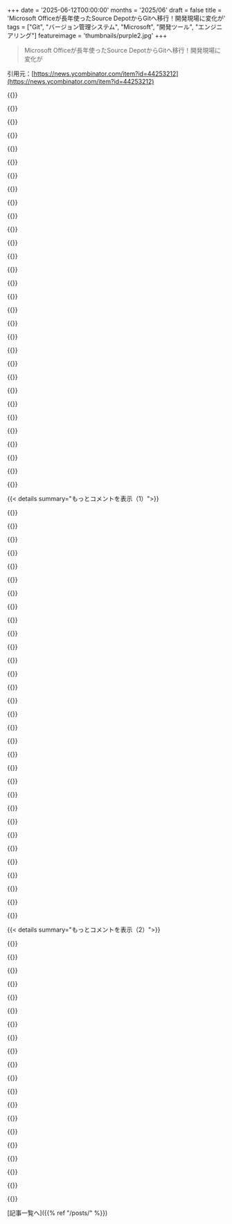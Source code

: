 +++
date = '2025-06-12T00:00:00'
months = '2025/06'
draft = false
title = 'Microsoft Officeが長年使ったSource DepotからGitへ移行！開発現場に変化が'
tags = ["Git", "バージョン管理システム", "Microsoft", "開発ツール", "エンジニアリング"]
featureimage = 'thumbnails/purple2.jpg'
+++

> Microsoft Officeが長年使ったSource DepotからGitへ移行！開発現場に変化が

引用元：[https://news.ycombinator.com/item?id=44253212](https://news.ycombinator.com/item?id=44253212)




{{<matomeQuote body="この記事はOfficeのGit移行っていう古い話の新しい語り直しだね。GitはVFSがないとOfficeみたいなリポジトリをgetするのに何時間もかかったって悪く言ってるけど、そんな操作はVFS（VFS for Git）で新しいファイルシステム作らないと実質不可能だったって事実をすっ飛ばしてるよ。Perforceは必要な部分だけチェックアウトできたから、SDのユーザーもOfficeスイート全部じゃなくて必要なアプリだけ取ってたと思う。VFSは「必要な時だけオブジェクトをダウンロードする」って感じで、その差を埋めてるね。PerforceやSDは当時の集中型VCSとしては素晴らしかったけど、時代は変わったってことかな。" userName="2d8a875f-39a2-4" createdAt="2025/06/12 09:00:52" color="#785bff">}}




{{<matomeQuote body="ウチの会社もまだ Perforce 使ってるけど、この時点でもう誰も好きじゃないって感じだね。世の中 Git なのにウチは違うって言うと、新卒の子たちの目が死ぬのがわかるよ。" userName="noitpmeder" createdAt="2025/06/12 12:49:18" color="">}}




{{<matomeQuote body="新卒がバージョン管理ソフトの選択でイライラするなんて信じられないなぁ。たくさんのハードルを超えて新しい会社に入ったんだから、そこのやり方やツールに対してオープンマインドでいるのは当然でしょ。" userName="kccqzy" createdAt="2025/06/12 12:56:22" color="">}}




{{<matomeQuote body="Discordはコミュニティとかネットワーク効果を考えればわかるけど、Bitbucket？コストを節約したいCTO以外でBitbucketを好む理由が全く分からないんだけど。" userName="evilduck" createdAt="2025/06/12 13:56:12" color="">}}




{{<matomeQuote body="ウチの職場はBitBucketを使ってるよ。特定の輸出規制があって、知財を含むサービスはできるだけオンプレミスにしたいから、BitBucket Serverなんだ。他にも選択肢はあるけど、クラウドのソリューションは全部無理だったんだ。" userName="connicpu" createdAt="2025/06/12 14:44:55" color="#45d325">}}




{{<matomeQuote body="やり方やツールに対してはオープンマインドなつもりなんだけど、今の時代Git以外のツールを使ってる会社は、よっぽどちゃんとした理由がない限り、VCSシステムを比較検討してGit以外を選んだんじゃなくて、レガシーなプロセスを最新化するパワーや政治的な意思がないってことの表れに感じちゃうんだよね。" userName="Marsymars" createdAt="2025/06/12 14:43:14" color="">}}




{{<matomeQuote body="うん、確かに新卒の開発者にとっては問題だね。記事でも「業界で使えるスキルが増えて多くの人がスッキリした。オンボーディング時間も半分になった」って言ってるしね。" userName="2d8a875f-39a2-4" createdAt="2025/06/12 14:19:40" color="">}}




{{<matomeQuote body="一部の会社はPerforce用にVFSみたいな独自技術を開発してるんだ。Office全体をチェックアウトしても、特定のアクセスを試みる時にだけファイルを引っ張ってくる方式。これはテキストファイルと一緒に巨大なバイナリ資産を置くゲーム開発ですごく重要なんだ。Windowsに内蔵されてるリモートドライブのプログラムが使ってる技術と同じだよ。個人的には履歴を全部ローカルに持たなくていいサーバーベースのVCSもちょっと欲しいけど、でもGitのstashとかstage hunksとかinteractive rebaseとかの機能が、自分の作業スタイルに合ってて手放せないんだよね。" userName="daemin" createdAt="2025/06/12 11:23:23" color="#ff5733">}}




{{<matomeQuote body="オンボーディングにそんなに時間がかかったのが意外だね。<br>Source Depotが特別変だったのか、Microsoftの使い方がすごく複雑にしてたのかも。<br>Perforceは使うのが難しいと感じたことないし、プログラマーは全然困ってないみたい。<br>アーティストやデザイナーも結構すぐに慣れてたよ。（Gitの面倒なやり方（git style of shit）に我慢する習慣がない点で、プログラマーとは大違いだけどね。）" userName="tom_" createdAt="2025/06/12 17:25:25" color="">}}




{{<matomeQuote body="SVNって、プロジェクトの好きな深さのフォルダやファイルだけチェックアウトしてコミットできたっけ？<br>チェックアウトやコミットはともかく、特定のサブツリーのログ履歴が見れたのはSVNのツールで懐かしいな。" userName="sixothree" createdAt="2025/06/12 14:18:20" color="">}}




{{<matomeQuote body="初めての職場で6ヶ月経ってからSVNからGitに移行した時、嬉しくて泣きそうになったよ。<br>最初の数週間は気にしないだろうけど、1ヶ月もすればその辛さがわかるはず。" userName="DanielHB" createdAt="2025/06/12 13:14:40" color="">}}




{{<matomeQuote body="「git style of shit」ってフレーズが分からないな。<br>もっと詳しく説明してくれる？" userName="throwaway2037" createdAt="2025/06/13 08:24:59" color="">}}




{{<matomeQuote body="GitがGitツリーの特定の場所だけチェックアウトする方法を提供してないのは、ちょっと驚きだな。<br>オブジェクトファイルを理解する中間サービスを使えば結構簡単にできそうな気がするんだけど。" userName="swsieber" createdAt="2025/06/12 15:57:51" color="">}}




{{<matomeQuote body="Perforceは使ったことないから何も言えないけど、職場でGitの代わりにGoogleのPiperが欲しいな。<br>左の睾丸と引き換えにしてもいいくらい！" userName="Degorath" createdAt="2025/06/12 21:04:16" color="">}}




{{<matomeQuote body="Microsoftみたいな有名な場所に来て、ひどく時代遅れのソフトを使う羽目になるのは問題だね。<br>Excelにいた時は、Script＃からTypeScriptへの移行、SourceDepotからGitへの移行、短い開発サイクル、良いツールなど、かなり改善したことに拍手を送りたい。<br>開発時間の大部分は開発者向けのツールや満足度に使われたよ。<br>でも、古い場所にまた行ってSourceDepotや「変更を行う」ツールである`osubmit`を使うのは本当に最悪だったね。<br>ハッピーパスでもパッチをレビューのために提出するのに16回もポップアップが出たりさ。<br>（変なWindows GUIレビューツールでもやってたし）<br>Gitはかなりの改善だったよ！:D" userName="inglor" createdAt="2025/06/12 18:29:11" color="#ff33a1">}}




{{<matomeQuote body="「新入社員がバージョン管理ソフトの選択に腹を立てるなんて信じられない」って？<br>腹を立てるよ、もしバージョン管理ソフトが基準に達してないならね。<br>Mercurial/hgを使ったことがなくても全然気にしなかったし、むしろ今ではGitより好きだよ、実際すごく良いから。<br>Gitもほとんどの人が慣れてる decentな選択肢だし、これで腹を立てることもないでしょ。<br>その一方で、Source Depotはひどかったね。<br>ずっと戦ってる感じだったよ。<br>慣れてきたら、余計嫌いになったんだ。" userName="filoleg" createdAt="2025/06/12 19:49:54" color="">}}




{{<matomeQuote body="新しい人が入ってきたとき、そのツールがhgとかSource Depotに似てるか分かんないんだよ。<br>だから判断は保留すべきだね。" userName="kccqzy" createdAt="2025/06/13 15:01:01" color="">}}




{{<matomeQuote body="`git log my/subfolder/`でサブフォルダのログ履歴って見れるんじゃない？<br>TortoiseGitみたいなツールなら右クリックで見れるよ。" userName="gilbertbw" createdAt="2025/06/12 14:28:48" color="">}}




{{<matomeQuote body="それ、前からあるじゃん。<br>Partial clonesとかLFSだよ。<br>https://git-scm.com/docs/partial-clone" userName="jjmarr" createdAt="2025/06/12 16:48:34" color="#45d325">}}




{{<matomeQuote body="SVNからgitになった時、嬉し泣きしたって話、マジ懐かしい！<br>RCS/CVSからSVN、そしてGitへって経験、すごく分かるよ。<br>Gitのコマンドは変だけど、昔よりずっとマシになった。<br>Gitに貢献した人たち、本当にありがとう！" userName="throwaway2037" createdAt="2025/06/13 08:40:13" color="#785bff">}}




{{<matomeQuote body="Bazelはバージョン管理ツールじゃないからね。" userName="kccqzy" createdAt="2025/06/12 18:20:12" color="">}}




{{<matomeQuote body="なんでGitLabとかGitHubのオンプレサーバー使わないの？" userName="prepend" createdAt="2025/06/13 10:25:32" color="">}}




{{<matomeQuote body="新しい人だと、Gitじゃないツールを使う理由があるか分かんないんだよね。<br>レガシーでもいいツールもあるかもだし。<br>モダン化のためにモダン化するのはJSの世界みたいでちょっと変だよ。" userName="kccqzy" createdAt="2025/06/12 18:15:17" color="">}}




{{<matomeQuote body="Gitって典型的なUnixツールだけど、使いにくいよね。<br>コマンド分かりにくいし、内部を知らないとダメ。<br>エラーも多い。<br>GUIもあるけど、使うと文句言われるし、絵とかマージできないファイルは苦手。<br>プログラマー以外にはもっと大変だよ。" userName="tom_" createdAt="2025/06/13 11:11:10" color="#45d325">}}




{{<matomeQuote body="でも、それらってすごくお金かかるんだよ！" userName="Tostino" createdAt="2025/06/12 14:11:26" color="">}}




{{<matomeQuote body="職人っていい道具をありがたがるよね。" userName="jayd16" createdAt="2025/06/12 15:43:48" color="">}}




{{<matomeQuote body="2016年のMicrosoftインターン中、Source Depotが何かも分からず automated code reviewer にSource Depot対応を追加するのに一週間近くかけたよ（https://austinhenley.com/blog/featurestheywanted.html）。<br>当時でもまだかなり多くの開発者が使ってたんだ。<br>もう全部gitに移行したのかな。" userName="azhenley" createdAt="2025/06/12 01:57:37" color="#45d325">}}




{{<matomeQuote body="いやいや、まだいっぱいsdで動いてるって！！<br>あのsdコマンドとか設定とか、マジでゾッとするね！！" userName="sciencesama" createdAt="2025/06/12 04:45:15" color="">}}




{{<matomeQuote body="CodeFlowが毎日恋しいな。<br>あれは本当に最高のツールだったのに。" userName="PretzelPirate" createdAt="2025/06/12 12:48:42" color="">}}




{{<matomeQuote body="CodeFlowはまだ生きてるし、評価高いよ。<br>GitHubリポジトリもサポートしてるんだ、gitだけじゃなくてね。<br>https://chromewebstore.google.com/detail/codeflow/aphnoipoco...<br>ただ、まだ社内向けとして buried されてるけどね。" userName="Plasmoid2000ad" createdAt="2025/06/13 12:35:45" color="#38d3d3">}}




{{< details summary="もっとコメントを表示（1）">}}

{{<matomeQuote body="今は日々のほとんどはgitでやってるよ。" userName="hacker_homie" createdAt="2025/06/12 05:46:49" color="">}}




{{<matomeQuote body="90年代にvssを使ったことあるから、全然言及されてないのが意外だったよ。<br>VSS（Visual SourceSafe）はMicrosoft独自のバージョン管理システムだったけど、Source DepotはPerforceからライセンスされてたんだよね。" userName="0points" createdAt="2025/06/12 11:23:22" color="#785bff">}}




{{<matomeQuote body="VSSはRaleighのOne Tree Software買収で手に入れたんだ。<br>彼らの製品がSourceSafeで、Visualって部分は他の開発ツールと一緒にバンドルされた時に付いたんだって。<br>その前はMicrosoft Deltaってクソ高くて酷くてNTに対応してないバージョン管理製品を売ってた。<br>買収でMicrosoftに入った一人にBrian Harryがいて、彼がTFVC（Team Foundation Serverの一部）の開発を率いたんだ。<br>あれはストレージにSQL Serverを使ってて、VSSより管理も信頼性も格段に向上した。<br>Brianはもう引退したと思うけど。<br>VSS使ってた頃、SMB経由のネットワークファイルロックが破損の大きな原因だった気がするな。<br>ネットワークがちょっと不安定だとリポジトリを修復しなきゃいけなかったんだ。<br>朝には使えるように、夜間に修復バッチジョブを走らせてたよ。" userName="chiph" createdAt="2025/06/12 20:55:23" color="#45d325">}}




{{<matomeQuote body="＞ ...SMB経由のネットワークファイルロックが破損の大きな原因だった気がする...<br>SMBで共有データベースファイル（どんな種類でも）とか…ゾッとする。<br>あの頃は本当に酷かった。" userName="EvanAnderson" createdAt="2025/06/12 22:42:12" color="#ff33a1">}}




{{<matomeQuote body="いくら願っても、smb sharesとaccess databasesはロックと同時ユーザーに関する昔と同じ酷い問題を抱えたまま生き残ってるんだよな。" userName="hypercube33" createdAt="2025/06/13 21:04:54" color="">}}




{{<matomeQuote body="へ〜、TIL！記事に加えてくれてサンキュー。俺のVSS経験もひどかったし、ファイル壊れたりもしたよ。" userName="0points" createdAt="2025/06/13 03:30:07" color="">}}




{{<matomeQuote body="90年代にVSS使ったけど、チーム開発じゃ悪夢だったわ。MS自身は内部でほとんど使ってなかったはずだよ。" userName="larrywright" createdAt="2025/06/12 13:31:36" color="">}}




{{<matomeQuote body="その通り。SDの前はMSの部署（OfficeとかWindowsとか）はSLMって内部ツール使ってたんだって。Raymond Chenがブログで書いてるよ：https://devblogs.microsoft.com/oldnewthing/20180122-00/?p=97..." userName="hpratt4" createdAt="2025/06/12 18:02:03" color="#38d3d3">}}




{{<matomeQuote body="90年代にソロでVSS使ったらすごかった。大学院ではRCSとかCVSも知った。2004年にMS入って、VSSは安全じゃなくて腐敗しやすいって聞いたよ。本当か噂か分かんないけど、仕事では使えなかったな。" userName="tamlin" createdAt="2025/06/12 12:08:05" color="">}}




{{<matomeQuote body="Sourcesafeとのツール連携は当時かなり良かったね。他にはああいうレベルなかった。でもVSSはマジ不安定で、理由なくランダムに壊れた。職場じゃ毎日バックアップから戻してたよ。PVCSに変えたらそれはなかった。VSSはローカルならマシだったかも。ネットワークだとすぐダメに。新しいバージョンほどひどくなった。GUIは分かりやすくて教えやすかったけど、チェックアウト／インモデルは分かりやすい反面、他のブランチシステムは最初分かりにくいよね。" userName="sumtechguy" createdAt="2025/06/12 12:28:21" color="#45d325">}}




{{<matomeQuote body="90年代後半の大学の授業でVSSを使わなきゃいけなくて、たった一つの授業、一つのプロジェクトなのに、それでも壊しちゃったよ。" userName="wvenable" createdAt="2025/06/12 15:38:44" color="">}}




{{<matomeQuote body="〉 No idea if that was true<br>それ、とんでもない控えめな言い方だよ。本気でVSS使っててファイルが壊れるのを見なかった人は、コード履歴を見なかった人だけ！" userName="marcosdumay" createdAt="2025/06/12 13:15:49" color="#45d325">}}




{{<matomeQuote body="90年代後半から2000年代初めまでVSSを数年使ったよ。無いよりはマシ、ってレベル。すごく遅くて、ネットワーク負荷も高かったし（MS Accessみたい）、マージ機能も超貧弱（ファイルチェックアウトしたら他の誰も変更できない）。あと、そう、めちゃくちゃ壊れやすかった。何回か履歴捨ててやり直すしかなかったもん。" userName="smithkl42" createdAt="2025/06/12 14:42:19" color="#785bff">}}




{{<matomeQuote body="SourceSafeには素晴らしいビジュアルマージツールがあったね。複数チェックアウトもできたんだ。VSSにはたくさん問題あったけど、複数チェックアウトを有効にしないのは会社が自分で苦しめただけだよ。SourceSafeのマージツールは今でもたまに懐かしくなるな。" userName="electroly" createdAt="2025/06/12 14:48:17" color="#45d325">}}




{{<matomeQuote body="Visual Studioのgit連携使ったことある？（注：マージ作業自体は他のとこでやって、VSで競合の管理したり、外からコミットしてもいいんだけどさ。）" userName="anonymars" createdAt="2025/06/12 23:29:12" color="">}}




{{<matomeQuote body="Visual Source Unsafeって呼んでたよ。<br>いっつもリポジトリが壊れてたからね。" userName="mmastrac" createdAt="2025/06/12 12:13:49" color="#45d325">}}




{{<matomeQuote body="たしか、特定の操作中にディスク容量なくなると、静かに壊れる問題があったんだ。<br>終わるまでどんだけ容量使うか分かんなくて、気づきもしなかったよ。<br>Microsoftにいた時、Source Depotは使ったVCの中でマシな方だったかな。もう一つのSource Library Managerはもっとひどかった。" userName="skipkey" createdAt="2025/06/12 13:30:52" color="#45d325">}}




{{<matomeQuote body="そうそう、Visual Source Shredって呼んでた気がするな。<br>自分だけの経験じゃなかったって知れてちょっと嬉しいよ。" userName="meepmorp" createdAt="2025/06/12 19:58:14" color="">}}




{{<matomeQuote body="記憶が曖昧だけど、VSSはクライアントのタイムスタンプを信用してて、誰かのクロックがズレると全部壊れた気がする。<br>2000年代前半のWindowsじゃNTPがちゃんと動かなかったから、しょっちゅう起きたんだよ。" userName="_whiteCaps_" createdAt="2025/06/13 15:38:07" color="#ff33a1">}}




{{<matomeQuote body="MicrosoftでXNSからTCP/IPへの移行を担当したチームにいたけど、あれは今回のより大変じゃなかったな。でも似たような学びはあったよ。<br>MSMAILからExchangeへの移行は、あれはキツかった！" userName="RyJones" createdAt="2025/06/12 05:13:13" color="">}}




{{<matomeQuote body="それって、「Exchange: The Most Feared and Loathed Team in Microsoft」っていうライセンスプレートフレームの元ネタ？<br>ちょっと wording 違うかも。20年近く見てないからね。" userName="aaronbrethorst" createdAt="2025/06/12 06:25:32" color="">}}




{{<matomeQuote body="多分そうだよ。<br>MSMAILを本当に愛してた人も多かったんだ。Exchangeはそうでもなかったな。<br>もっと長くて退屈なプロジェクトの話もあるけど、それはまた今度ね。" userName="RyJones" createdAt="2025/06/12 06:28:30" color="">}}




{{<matomeQuote body="たまにMSMAILを愛した理由が変なこともあったな…<br>MSMAILはWin3.x用に設計されてて、アプリにマルチスレッドがなかったんだ。メールポンプっていう見えないアプリがアイドル中にメールの送受信をチェックしてた。だからユーザーは送信ボタン押しても数秒待てば、気が変わって送信取り消しできたんだ。それでキャリアが終わるのを回避できた。<br>Exchangeはクライアントサーバー方式だから、送信押すとほぼ瞬時にサーバーが気づいて送っちゃう。ユーザーはまばたきする間に取り消せない。速すぎるって文句言うユーザーもいたんだよ。" userName="canucker2016" createdAt="2025/06/12 09:25:44" color="">}}




{{<matomeQuote body="MSPAGERって聞いてニューロンが反応してるけど、romeoとjulietは知らないな。それはいいことだね。<br>だってインフラ知ってても実装に関わってないなら、なんでその「ソーセージの作り方」を知ってるかには大抵ヤバい理由があるから！<br>あと、Bedlam DL3は生き残ったよ（Tシャツはもらえなかったけど）。<br>Bedlamの話の説明はここ見て→https://techcommunity.microsoft.com/blog/exchange/me-too/610..." userName="canucker2016" createdAt="2025/06/13 05:33:58" color="">}}




{{<matomeQuote body="昔MSMAILを使っててMSPAGERをccに入れてた場合、そのスレッドにいるPager持ってる人全員にPagerが飛んでたんだって。" userName="RyJones" createdAt="2025/06/13 05:40:00" color="">}}




{{<matomeQuote body="＞Exchangeが速すぎると文句を言うユーザーが何人かいた<br>それは実際よくあることで、“benevolent deception”って呼ばれてるんだ。HNでも数年前に議論されてたな[1]。[1] https://news.ycombinator.com/item?id=16289380" userName="mschuster91" createdAt="2025/06/12 12:10:37" color="">}}




{{<matomeQuote body="Mail Pumpの遅いメール処理も、Exchangeの速いメール処理も、“benevolent deception”とは言えないな。<br>MSMail/Exchange Client/Outlookでは、Outboxにメールがあるってことは送信待ちだけど、まだ処理されてないってことなんだ。<br>MSMailがExchangeよりメール送信が遅かったのは、ソフトウェアアーキテクチャによるリーキーアブストラクションなんだ。<br>Win3.xはマルチスレッドアプリをサポートしてなくて、協調的マルチタスクシステムを使ってた。だからアプリが何か重い処理をしてると、ユーザーはシステムに触れなくなってたんだ。ユーザーインターフェースのイベントが処理されないからね。<br>だからMail Pumpはシステムがアイドルかチェックしてた。ユーザーが操作してる最中なのにアイドルだって宣言したくないから、このヒューリスティクスは速くないんだ。なのでMail Pumpは辛抱強く待つ必要があった。つまりメールがOutboxに1秒以上留まることもあったってこと。<br>Exchange Serverは別の箱で動くサーバープロセスだった。メールクライアントがExchange Serverにメールを送るって通知したら、Exchange Serverはユーザーの操作をブロックする心配がないから、ほとんどすぐにメールを処理できたんだ。<br>でも、この問題には良い解決策があったんだ。Exchange Serverは意図的に遅延を追加しなかった。<br>誰かアーキテクトかプログラムマネージャーが、メールメッセージのサポートプロパティリストに「送信/処理前の遅延」プロパティを追加してたんだ。Exchange/Win95/Caponeクライアントはこのプロパティを使ってなかった。でも開発者はメール拡張機能を書くことができて、ユーザーが送信メールごとのデフォルト遅延を指定できるようにして、メール送信時にこの「送信/処理前の遅延」プロパティを設定すれば、Exchange Serverは指定された遅延時間だけ待ってからメッセージを処理するようにできたんだ。<br>送信メールの処理を遅くしたいユーザーは、このクライアント拡張機能をインストールして、希望の遅延時間を指定できたわけ。<br>Outlookは数年後にこのプロパティのサポートを追加したよ。<br>Gmailも送信済みメールの取り消しを有効にするための遅延サポートを追加したのに気づいてるよ。" userName="canucker2016" createdAt="2025/06/13 05:10:05" color="#ff33a1">}}




{{<matomeQuote body="ハハ、昔の記憶が錆びついてるかもだけど、この名前には見覚えがあるな。Raymond Chenの引用があった古いブログを書いてた人じゃない？一つ覚えてるのは「IDEとコマンドラインでコンパイル結果が違うコードをどうやって書くの？」ってやつで、答えが「そんなことしたら、ローカルビルドでデバッグしようとした同僚にお焚き上げされるぞ」みたいなのだったんだ。" userName="anonymars" createdAt="2025/06/12 23:37:34" color="">}}




{{<matomeQuote body="＞Authenticity mattered more than production value.<br>この本音のストーリー共有してくれてありがとう！私は元MSFTで、比較的小規模な製品ラインにいたんだけど、私が辞める直前の2015年にSourceDepotからGitへの移行を始めたばかりだったんだ。君たちがやった仕事がいかに素晴らしいか、心から共感するよ！" userName="carlual" createdAt="2025/06/12 03:12:18" color="">}}




{{<matomeQuote body="ありがとう！そういえば、Windows NTのリリースまでの道のりを書いた“Showstopper”って本思い出すよ。すごくおすすめ！" userName="carlual" createdAt="2025/06/12 04:10:39" color="">}}

{{</details>}}




{{< details summary="もっとコメントを表示（2）">}}

{{<matomeQuote body="ついでに、そのジャンルが好きなら私のお気に入りの本の一つにインターネット開発の話の“where wizards stay up late”ってのがあるよ。" userName="zem" createdAt="2025/06/12 08:21:52" color="">}}




{{<matomeQuote body="Source Depotから移行させるのに結構時間かかったし、しばらくは危なかったよ。でも、その努力は報われたから、ありがとう！" userName="hacker_homie" createdAt="2025/06/12 05:50:15" color="#38d3d3">}}




{{<matomeQuote body="MicrosoftがVisual SourceSafeから社内的に移行したのはいつなのか知りたいな...。あれは一般の人が使い続けないように回収すべきだったんじゃないか。" userName="BobbyTables2" createdAt="2025/06/12 03:23:41" color="">}}




{{<matomeQuote body="使ってたよ。当時は他に良い方法を知らなかったんだ。Visual Studioと統合されてたから、小さいチームには分かりやすい選択肢だったね。<br>ファイルを変えたい時はチェックアウトしないといけなくて、そうすると他の人は変更できなくなるんだ。文字通り、チェックアウトしないとファイルは読み取り専用だった。「一人ずつどうぞ」っていうバージョン管理のアプローチだったね（もう一つは「マージは後で考えよう」っていうアプローチ）。" userName="codeulike" createdAt="2025/06/12 08:04:17" color="#38d3d3">}}




{{<matomeQuote body="君はラッキーだよ。僕が使う羽目になったツールの中でも間違いなく最悪の一つだった。変な理由でその上に何か作っちゃう人がいて、さらにひどくなってたんだ。" userName="masklinn" createdAt="2025/06/12 04:49:04" color="">}}




{{<matomeQuote body="ほとんどのチームはSource Depot使ってなかったと思うな。僕はMicrosoftで数年働いたけど、うちのチームはSource Depotを使ってたよ。たくさんの人が、うちの製品は特別だからMicrosoft自身のSource Control（当時はTFS）じゃ不十分だって考えてたんだ。<br>前の職場でTFSを使ったことがあって、あまり好きじゃなかったけど、Source Depotを使わなきゃならなくなってTFSが恋しくなったよ。" userName="RandallBrown" createdAt="2025/06/12 04:39:44" color="#785bff">}}




{{<matomeQuote body="それはCVS（とその前身のRCSとかSCCS）と全く同じ仕組みだね。ファイルベースのリビジョン管理で、リポジトリベースじゃなかったんだ。<br>SVNはtrunk／branches／tagsみたいなフォルダを追加して、ファイルベースのバージョン管理に重ねただけだったんだ。だからブランチ作成やマージがすごく複雑だったんだよね。どのファイルもマージできなかったら、途中の状態のブランチ元とブランチ先が残って、ロールバックしなきゃいけなかったから。" userName="rswail" createdAt="2025/06/12 09:18:44" color="#ff5733">}}




{{<matomeQuote body="マージがいらないようにするオプションがあった、当時大きな商用SCMツールを思い出したよ。Dropboxみたいにファイルシステムに”sync”できて、リリースやブランチを切るために専任の管理チームが必要だったんだ。IBMが買収したんだっけ？" userName="namdnay" createdAt="2025/06/12 09:11:41" color="">}}




{{<matomeQuote body="TFSが記事で全く言及されてないのが意外だったな（僕が読んだ限りではね）。同時期には存在してたはずだし、Microsoftの他の部署では使ってたはずだよ。2005年にリリースされたと思うけど、社内ではもっと前からあっただろうに。" userName="jbergens" createdAt="2025/06/12 08:47:38" color="">}}




{{<matomeQuote body="それってRational Roseのことかな？僕は2004年に最初の仕事（フィンテック）で、あれを使うハメになったよ。" userName="robin_reala" createdAt="2025/06/12 11:37:09" color="">}}




{{<matomeQuote body="Source Safeは少なくともCVSよりはちょっとマシだったかな。でも、当時SVNもあったのに、Source Safeを使ってる会社の考え方が全然理解できなかったんだよね。" userName="moron4hire" createdAt="2025/06/12 06:04:52" color="">}}




{{<matomeQuote body="CVSが“concurrent version system”と呼ばれたのは、チェックアウト時にファイルをロックしなかったからだよ。SVNもそう。Perforceはロックする方式だね。" userName="fanf2" createdAt="2025/06/12 09:46:05" color="">}}




{{<matomeQuote body="ロック方式はIC設計で今でも使われてるみたい。CadenceとかSynopsisの、マージできないバイナリデータファイル用とかね。詳しいことは知らないけど、社内の他の部署から聞いた話だよ。" userName="pjc50" createdAt="2025/06/12 09:43:41" color="">}}




{{<matomeQuote body="CVSよりちょっとマシ？それはかなり議論の余地ありだね。CVSのUIはひどかったけど、すぐ壊れることもなかったし、デフォルトでファイルロックも必要なかった（担当者が休んでファイルがチェックアウトされたままになったら、管理者呼んでロック解除しないといけなかった）。あと、Source SafeはSMB共有への書き込みアクセスが必要で、それがよく壊れる原因の一つだったんだよ。" userName="masklinn" createdAt="2025/06/12 07:19:14" color="#ff33a1">}}




{{<matomeQuote body="TFSはDevDivでかなり使われてたけど、Windowsの巨大なリポジトリではパフォーマンス的に満足いくレベルにはならなかったらしい。集中型ソース管理システムとしてはそんなに悪くなかったけど、SVNをマイクロソフト流に作り直した感じだったね。Visual Studioとの連携がすごく深い以外に、なんでSVNじゃなくてこれを使う必要があるのかよくわからなかったな。" userName="int_19h" createdAt="2025/06/12 16:28:23" color="#785bff">}}




{{<matomeQuote body="ホントそれ。Source Safeって自分のデータストアもよく壊れる変な癖があったよね。ソース管理システムとしてはまさに最悪！<br>でも、ぶっちゃけSource Safe使わないよりは、何も使わない方がもっとひどいけどね。" userName="mickeyp" createdAt="2025/06/12 07:35:37" color="">}}




{{<matomeQuote body="SVNのリポジトリでは、他の人が同じファイルを編集してても、自分のマシンで自由に編集できるはずだよ。" userName="umanwizard" createdAt="2025/06/12 12:00:26" color="">}}




{{<matomeQuote body="ファイルロック機能は面白かったね。担当者がロック解除忘れて休んじゃったりするとね。それに、ファイルが理由もなくランダムに消えるブラックホール機能も忘れちゃダメだ。あれは今まで使ったソフトウェアの中で一番ひどいものだったかも。" userName="Disposal8433" createdAt="2025/06/12 11:15:06" color="#ff5c5c">}}




{{<matomeQuote body="Source Safeは社内で大規模に使われてたかは分からないな。少なくとも主要なものには使われてないだろう。もし使ってたなら、あんな状態のまま売らなかっただろうし…<br>TFSは説明つかないな。あれは社内でも社外でもゴミだったよ。" userName="pianoben" createdAt="2025/06/12 04:37:56" color="">}}

{{</details>}}



[記事一覧へ]({{% ref "/posts/" %}})
